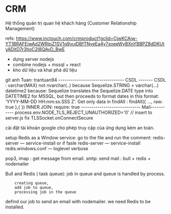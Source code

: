 # CRM
Hệ thống quản trị quan hệ khách hàng (Customer Relationship Management)

refs: https://www.inctouch.com/crmproduct?gclid=CjwKCAjw-YT1BRAFEiwAd2WRtpZ1SV1q9yujDBfTNyeEa4y7xoeeWyBXnYBBPZ8dDKUtyADitD7r3hoC2I8QAvD_BwE

+ dựng server nodejs
+ combine nodejs + mssql + react
+ kho dữ liệu và khai phá dữ liệu

git anh Tuan: trantuan94
-------------------------------- CSDL -------
CSDL : varchar(MAX) not nvarchar(..) because Sequelize.STRING = varchar(...)
        datetime2 because: Sequelize translates the Sequelize.DATE type into DATETIME2 for MSSQL, but then proceeds to format dates in this format: 'YYYY-MM-DD HH:mm:ss.SSS Z'.
Get only data in findAll :
        findAll({
                ...,
                raw: true
        },{ })
INNER JOIN: require: true
----------------------------- Mail-----------
process.env.NODE_TLS_REJECT_UNAUTHORIZED='0' // insert to server.js fix TLSSocket.onConnectSecure

cài đặt tài khoản google cho phép truy cập của ứng dụng kém an toàn.

setup Redis as a Window service: go to the file and run the comment: redis-server — service-install or if fasle redis-server — service-install redis.windows.conf — loglevel verbose 

pop3, imap : get message from email.
smtp: send mail : bull + redis + nodemailer

Bull and Redis ( task queue): 
        job in queue and queue is handled by process.

        creating queue,
        add job to queue,
        processing job in the queue
defind our job to send an email with nodemailer.
we need Redis to be installed.

